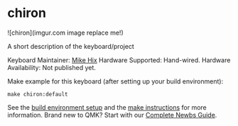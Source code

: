 # chiron

![chiron](imgur.com image replace me!)

A short description of the keyboard/project

Keyboard Maintainer: [Mike Hix](https://github.com/musl/)
Hardware Supported: Hand-wired.
Hardware Availability: Not published yet.

Make example for this keyboard (after setting up your build environment):

    make chiron:default

See the [build environment setup](https://docs.qmk.fm/#/getting_started_build_tools) and the [make instructions](https://docs.qmk.fm/#/getting_started_make_guide) for more information. Brand new to QMK? Start with our [Complete Newbs Guide](https://docs.qmk.fm/#/newbs).
